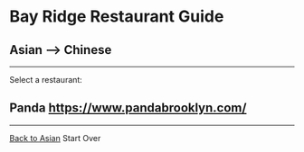 # Bay Ridge Restaurant Guide
## Asian --> Chinese
---
Select a restaurant:
## Panda https://www.pandabrooklyn.com/
---
[Back to Asian](../asian/asian.md)
Start Over
